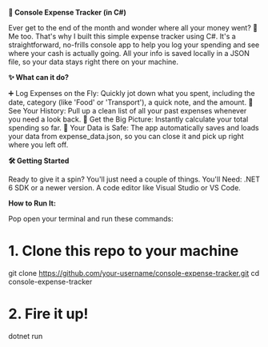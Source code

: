 **💸 Console Expense Tracker (in C#)**

Ever get to the end of the month and wonder where all your money went? 🤔 Me too.
That's why I built this simple expense tracker using C#. It's a straightforward, no-frills console app to help you log your spending and see where your cash is actually going. All your info is saved locally in a JSON file, so your data stays right there on your machine.

**✨ What can it do?**

➕ Log Expenses on the Fly: Quickly jot down what you spent, including the date, category (like 'Food' or 'Transport'), a quick note, and the amount.
👀 See Your History: Pull up a clean list of all your past expenses whenever you need a look back.
🧮 Get the Big Picture: Instantly calculate your total spending so far.
💾 Your Data is Safe: The app automatically saves and loads your data from expense_data.json, so you can close it and pick up right where you left off.

**🛠️ Getting Started**

Ready to give it a spin? You'll just need a couple of things.
You'll Need:
.NET 6 SDK or a newer version.
A code editor like Visual Studio or VS Code.

**How to Run It:**

Pop open your terminal and run these commands:

# 1. Clone this repo to your machine
git clone https://github.com/your-username/console-expense-tracker.git
cd console-expense-tracker

# 2. Fire it up!
dotnet run
